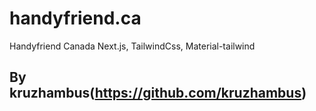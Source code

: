 # handyfriend.ca
Handyfriend Canada Next.js, TailwindCss, Material-tailwind 

## By kruzhambus(https://github.com/kruzhambus)
